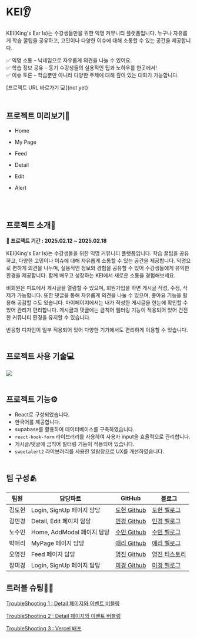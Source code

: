 # KEI👂

KEI(King's Ear Is)는 수강생들만을 위한 익명 커뮤니티 플랫폼입니다.
누구나 자유롭게 학습 꿀팁을 공유하고, 고민이나 다양한 이슈에 대해 소통할 수 있는 공간을 제공합니다.

✅ 익명 소통 – 닉네임으로 자유롭게 의견을 나눌 수 있어요.<br>
✅ 학습 정보 공유 – 동기 수강생들의 실용적인 팁과 노하우를 한곳에서!<br>
✅ 이슈 토론 – 학습뿐만 아니라 다양한 주제에 대해 깊이 있는 대화가 가능합니다.<br>

[프로젝트 URL 바로가기 💻](not yet)
<br><br>

## 프로젝트 미리보기👑

- Home

- My Page

- Feed

- Detail

- Edit

- Alert

  <br><br>

## 프로젝트 소개📄

**📆 프로젝트 기간 : 2025.02.12 ~ 2025.02.18**

KEI(King's Ear Is)는 수강생들을 위한 익명 커뮤니티 플랫폼입니다. 학습 꿀팁을 공유하고, 다양한 고민이나 이슈에 대해 자유롭게 소통할 수 있는 공간을 제공합니다. 익명으로 편하게 의견을 나누며, 실용적인 정보와 경험을 공유할 수 있어 수강생들에게 유익한 환경을 제공합니다. 함께 배우고 성장하는 KEI에서 새로운 소통을 경험해보세요.

비회원은 피드에서 게시글을 열람할 수 있으며, 회원가입을 하면 게시글 작성, 수정, 삭제가 가능합니다. 또한 댓글을 통해 자유롭게 의견을 나눌 수 있으며, 좋아요 기능을 활용해 공감할 수도 있습니다. 마이페이지에서는 내가 작성한 게시글을 한눈에 확인할 수 있어 관리가 편리합니다. 게시글과 댓글에는 금칙어 필터링 기능이 적용되어 있어 건전한 커뮤니티 환경을 유지할 수 있습니다.

반응형 디자인이 일부 적용되어 있어 다양한 기기에서도 편리하게 이용할 수 있습니다.
<br><br>

## 프로젝트 사용 기술💻

<img src="https://img.shields.io/badge/react-61DAFB?style=for-the-badge&logo=react&logoColor=black">
<br><br>

## 프로젝트 기능⚙️

- React로 구성되었습니다.
- 한국어를 제공합니다.
- supabase를 활용하여 데이터베이스를 구축하였습니다.
- `react-hook-form` 라이브러리를 사용하여 사용자 input을 효율적으로 관리합니다.
- 게시글/댓글에 금칙어 필터링 기능이 적용되어 있습니다.
- `sweetalert2` 라이브러리를 사용한 알람창으로 UX를 개선하였습니다.
  <br><br>

## 팀 구성🫂

| 팀원   | 담당파트                   | GitHub                                          | 블로그                                              |
| ------ | -------------------------- | ----------------------------------------------- | --------------------------------------------------- |
| 김도현 | Login, SignUp 페이지 담당  | [도현 Github](https://github.com/woodie2933)    | [도현 벨로그](https://velog.io/@doni_kim/posts)     |
| 김민경 | Detail, Edit 페이지 담당   | [민경 Github](https://github.com/MiiingGaeng)   | [민경 벨로그](https://velog.io/@miiing_gaeng/posts) |
| 노수민 | Home, AddModal 페이지 담당 | [수민 Github](https://github.com/sum529-create) | [수민 벨로그](https://velog.io/@sum529/posts)       |
| 박애리 | MyPage 페이지 담당         | [애리 Github](https://github.com/Aeri0730)      | [애리 벨로그](https://velog.io/@dofl8549/posts)     |
| 오영진 | Feed 페이지 담당           | [영진 Github](https://github.com/DnJ0408)       | [영진 티스토리](https://debnjin.tistory.com/)       |
| 장미경 | Login, SignUp 페이지 담당  | [미경 Github](https://github.com/lyra-j)        | [미경 벨로그](https://velog.io/@ly-ra)              |

## 트러블 슈팅🧑‍💻

[TroubleShooting 1 : Detail 페이지와 이벤트 버블링](https://velog.io/@miiing_gaeng/%ED%8F%AC%EC%BC%93%EB%AA%AC-%EB%8F%84%EA%B0%90-%EC%82%AC%EC%9D%B4%ED%8A%B8-TroubleShooting-1-Detail-%ED%8E%98%EC%9D%B4%EC%A7%80%EC%99%80-%EC%9D%B4%EB%B2%A4%ED%8A%B8-%EB%B2%84%EB%B8%94%EB%A7%81)

[TroubleShooting 2 : Detail 페이지와 이벤트 버블링](https://velog.io/@miiing_gaeng/%ED%8F%AC%EC%BC%93%EB%AA%AC-%EB%8F%84%EA%B0%90-%EC%82%AC%EC%9D%B4%ED%8A%B8-TroubleShooting-2-prefix%EC%99%80-Context-API)

[TroubleShooting 3 : Vercel 배포](https://velog.io/@miiing_gaeng/%ED%8F%AC%EC%BC%93%EB%AA%AC-%EB%8F%84%EA%B0%90-%EC%82%AC%EC%9D%B4%ED%8A%B8-TroubleShooting-3-Vercel-%EB%B0%B0%ED%8F%AC)
